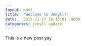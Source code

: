 ```yaml
---
layout: post
title:  "Welcome to Jekyll!"
date:   2015-11-17 16:16:01 -0600
categories: jekyll update
---
```

This is a new post yay
